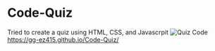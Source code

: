 # Code-Quiz
Tried to create a quiz using HTML, CSS, and Javascrpit
![Quiz Code](https://user-images.githubusercontent.com/82787571/169680311-6e9b713c-2d71-490e-a15d-660cc95a3a8a.png)
https://gg-ez415.github.io/Code-Quiz/
